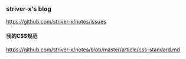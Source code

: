 ### striver-x's blog
https://github.com/striver-x/notes/issues

#### 我的CSS规范
https://github.com/striver-x/notes/blob/master/article/css-standard.md
